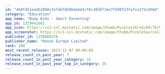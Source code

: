 ```yaml
---
id: "4b0f451eadb2068c3ef4bf8b9bde6d3cf0c385071be7f589f23fa7ce272cd58d"
category: "Education"
app_name: "Boop Kids - Smart Parenting"
app_id: 1319441682
app_icon: https://is1-ssl.mzstatic.com/image/thumb/Purple116/v4/64/79/b3/6479b3f7-5373-fa5c-12ef-369f918f84ba/AppIcon-0-0-1x_U007emarketing-0-7-0-0-85-220.png/1024x1024bb.png
app_screenshot: https://is1-ssl.mzstatic.com/image/thumb/PurpleSource116/v4/32/29/57/322957ce-46a0-dc08-12b6-947f667e6d13/caa9587e-6a89-4623-92da-45ea40e400c2_01_EN_iPhoneX_StoreListing_06_SmartApp.jpg/2688x1242bb.png
publisher_id: 1150086376
publisher_name: "Renxo Europe Limited"
rank: 398
most_recent_release: 2023-12-07 00:00:00
release_count_in_past_year: 7
release_count_in_past_year_category: 16
release_count_in_past_year_top_in_category: 35
---
```


